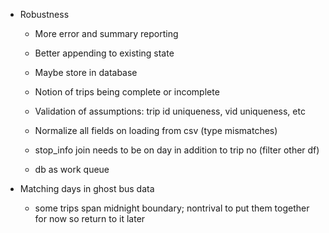 - Robustness
  - More error and summary reporting
  - Better appending to existing state
  - Maybe store in database
  - Notion of trips being complete or incomplete
  - Validation of assumptions: trip id uniqueness, vid uniqueness, etc
  - Normalize all fields on loading from csv (type mismatches)
  - stop_info join needs to be on day in addition to trip no (filter other df)

  - db as work queue


- Matching days in ghost bus data
  - some trips span midnight boundary; nontrival to put them together for now so return to it later
